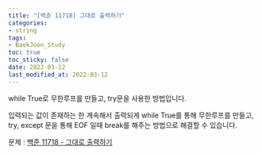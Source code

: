 ```yaml
---
title: "[백준 11718] 그대로 출력하기"
categories: 
- string
tags:
- BaekJoon_Study
toc: true
toc_sticky: false
date: 2022-03-12
last_modified_at: 2022-03-12
---
```


while True로 무한루프를 만들고, try문을 사용한 방법입니다.

입력되는 값이 존재하는 한 계속해서 출력되게 while True를 통해 무한루프를 만들고,  
try, except 문을 통해 EOF 일때 break를 해주는 방법으로 해결할 수 있습니다.  

문제 : [백준 11718 - 그대로 출력하기](https://www.acmicpc.net/problem/11718)

<script src="https://gist.github.com/Ryumaker/32790d2924951ec9f2e143134bb9e49b.js"></script>




